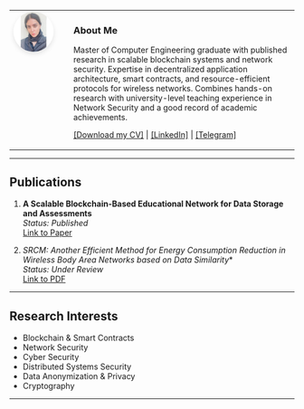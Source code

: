 <table style="border: none;">
<tr style="border: none;">
<td style="border: none; vertical-align: top; padding-right: 2em;">
  <img src="assets/profile.jpg" alt="Maryam Fattahi Vanani" style="width: 600px; border-radius: 100%; box-shadow: 0 4px 8px rgba(0,0,0,0.1);">
</td>
<td style="border: none; vertical-align: top;">
  <h3>About Me</h3>
  <p>Master of Computer Engineering graduate with published research in scalable blockchain systems and network security. Expertise in decentralized application architecture, smart contracts, and resource-efficient protocols for wireless networks. Combines hands-on research with university-level teaching experience in Network Security and a good record of academic achievements.</p>
  <p>
    <a href="assets/cv.pdf">[Download my CV]</a> | 
    <a href="https://www.linkedin.com/in/maryam-fattahi-vanani/">[LinkedIn]</a> | 
    <a href="https://t.me/your_telegram_username">[Telegram]</a>
  </p>
</td>
</tr>
</table>

---

## Publications

1.  **A Scalable Blockchain-Based Educational Network for Data Storage and Assessments** <br>
    *Status: Published* <br>
    <a href="https://ieeexplore.ieee.org/document/10874538">Link to Paper</a>

2.  **SRCM*: Another Efficient Method for Energy Consumption Reduction in Wireless Body Area Networks based on Data Similarity** <br>
    *Status: Under Review* <br>
    <a href="https://drive.google.com/file/d/1FU8a-mMhDuE62VjlYCZL1irYnKXvWnu1/view?usp=sharing">Link to PDF</a>

---

## Research Interests

* Blockchain & Smart Contracts
* Network Security
* Cyber Security
* Distributed Systems Security
* Data Anonymization & Privacy
* Cryptography

---
